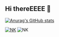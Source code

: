 ## Hi thereEEEE 👋

[![Anurag's GitHub stats](https://github-readme-stats.vercel.app/api?username=NerostavKuznetsov)](https://github.com/NerostavKuznetsov/github-readme-stats)


[![NK](https://github-readme-stats.vercel.app/api?username=NerostavKuznetsov&show_icons=true&theme=merko&include_all_commits=true&count_private=true)](https://github.com/NerostavKuznetsov/github-readme-stats)
![NK](https://github-readme-stats.vercel.app/api/top-langs/?username=NerostavKuznetsov&layout=compact&theme=merko&width=400&count_private=true) 
<!-- [![Top Langs](https://github-readme-stats.vercel.app/api/top-langs/?username=NerostavKuznetsov&layout=pie)] -->













